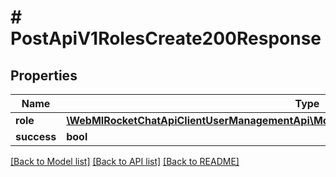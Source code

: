 # # PostApiV1RolesCreate200Response

## Properties

Name | Type | Description | Notes
------------ | ------------- | ------------- | -------------
**role** | [**\WebMIRocketChatApiClientUserManagementApi\Model\PostApiV1RolesCreate200ResponseRole**](PostApiV1RolesCreate200ResponseRole.md) |  | [optional]
**success** | **bool** |  | [optional]

[[Back to Model list]](../../README.md#models) [[Back to API list]](../../README.md#endpoints) [[Back to README]](../../README.md)
